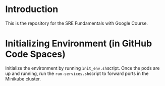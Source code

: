 # Introduction
This is the repository for the SRE Fundamentals with Google Course. 

# Initializing Environment (in GitHub Code Spaces)
Initialize the environment by running ```ìnit_env.sh```script. Once the pods are up and running, run the ```run-services.sh```script to forward ports in the Minikube cluster. 


